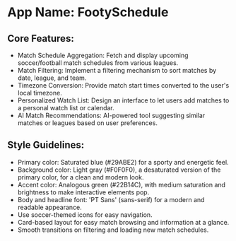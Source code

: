 # **App Name**: FootySchedule

## Core Features:

- Match Schedule Aggregation: Fetch and display upcoming soccer/football match schedules from various leagues.
- Match Filtering: Implement a filtering mechanism to sort matches by date, league, and team.
- Timezone Conversion: Provide match start times converted to the user's local timezone.
- Personalized Watch List: Design an interface to let users add matches to a personal watch list or calendar.
- AI Match Recommendations: AI-powered tool suggesting similar matches or leagues based on user preferences.

## Style Guidelines:

- Primary color: Saturated blue (#29ABE2) for a sporty and energetic feel.
- Background color: Light gray (#F0F0F0), a desaturated version of the primary color, for a clean and modern look.
- Accent color: Analogous green (#22B14C), with medium saturation and brightness to make interactive elements pop.
- Body and headline font: 'PT Sans' (sans-serif) for a modern and readable appearance.
- Use soccer-themed icons for easy navigation.
- Card-based layout for easy match browsing and information at a glance.
- Smooth transitions on filtering and loading new match schedules.